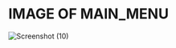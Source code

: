 # IMAGE OF MAIN_MENU

![Screenshot (10)](https://user-images.githubusercontent.com/101514904/161423237-175ac28e-9b5a-4a1f-b2c6-536397d71947.png)
